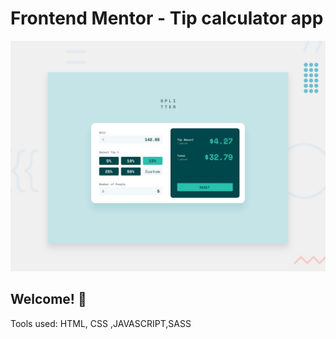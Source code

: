 # Frontend Mentor - Tip calculator app

![Design preview for the Tip calculator app coding challenge](./design/desktop-preview.jpg)

## Welcome! 👋

Tools used: HTML, CSS ,JAVASCRIPT,SASS
